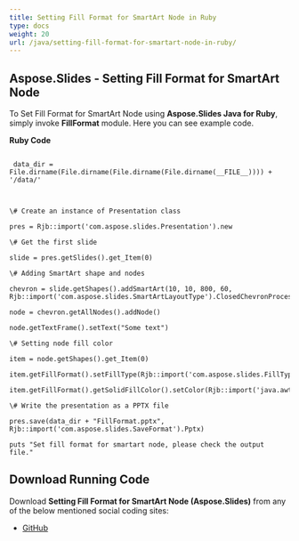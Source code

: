 ```yaml
---
title: Setting Fill Format for SmartArt Node in Ruby
type: docs
weight: 20
url: /java/setting-fill-format-for-smartart-node-in-ruby/
---
```


## **Aspose.Slides - Setting Fill Format for SmartArt Node**
To Set Fill Format for SmartArt Node using **Aspose.Slides Java for Ruby**, simply invoke **FillFormat** module. Here you can see example code.

**Ruby Code**

```

 data_dir = File.dirname(File.dirname(File.dirname(File.dirname(__FILE__)))) + '/data/'



\# Create an instance of Presentation class

pres = Rjb::import('com.aspose.slides.Presentation').new

\# Get the first slide

slide = pres.getSlides().get_Item(0)

\# Adding SmartArt shape and nodes

chevron = slide.getShapes().addSmartArt(10, 10, 800, 60, Rjb::import('com.aspose.slides.SmartArtLayoutType').ClosedChevronProcess)

node = chevron.getAllNodes().addNode()

node.getTextFrame().setText("Some text")

\# Setting node fill color

item = node.getShapes().get_Item(0)

item.getFillFormat().setFillType(Rjb::import('com.aspose.slides.FillType').Solid)

item.getFillFormat().getSolidFillColor().setColor(Rjb::import('java.awt.Color').RED)

\# Write the presentation as a PPTX file  

pres.save(data_dir + "FillFormat.pptx", Rjb::import('com.aspose.slides.SaveFormat').Pptx)

puts "Set fill format for smartart node, please check the output file."

```
## **Download Running Code**
Download **Setting Fill Format for SmartArt Node (Aspose.Slides)** from any of the below mentioned social coding sites:

- [GitHub](https://github.com/aspose-slides/Aspose.Slides-for-Java/blob/master/Plugins/Aspose_Slides_Java_for_Ruby/lib/asposeslidesjava/SmartArt/fillformat.rb)

